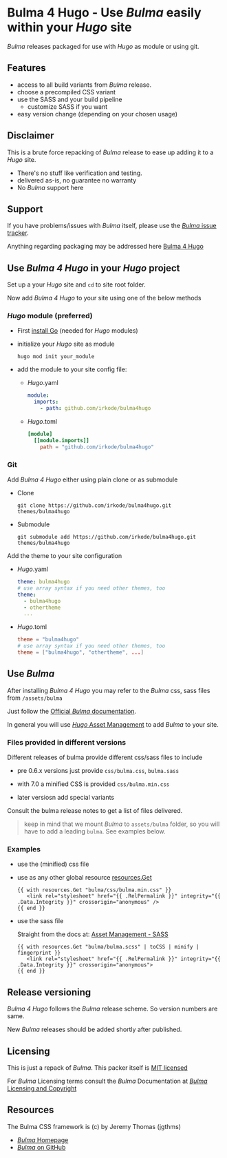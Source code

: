 # **Bulma 4 Hugo** - Use _Bulma_ easily within your _Hugo_ site

_Bulma_ releases packaged for use with _Hugo_ as module or using git.

## Features

- access to all build variants from _Bulma_ release.
- choose a precompiled CSS variant
- use the SASS and your build pipeline
  - customize SASS if you want
- easy version change (depending on your chosen usage)

## Disclaimer

This is a brute force repacking of _Bulma_ release to ease up adding it to a _Hugo_ site.

- There's no stuff like verification and testing.
- delivered as-is, no guarantee no warranty
- No _Bulma_ support here

## Support

If you have problems/issues with _Bulma_ itself, please use the [_Bulma_ issue tracker](https://github.com/jgthms/bulma/issues).

Anything regarding packaging may be addressed here [Bulma 4 Hugo](https://github.com/irkode/bulma4hugo)

## Use _Bulma 4 Hugo_ in your _Hugo_ project

Set up a your _Hugo_ site and `cd` to site root folder.

Now add _Bulma 4 Hugo_ to your site using one of the below methods

### _Hugo_ module (preferred)

- First [install Go](https://go.dev/doc/install) (needed for _Hugo_ modules)

- initialize your _Hugo_ site as module

  `hugo mod init your_module`

- add the module to your site config file:

  - _Hugo_.yaml

    ```yaml
    module:
      imports:
        - path: github.com/irkode/bulma4hugo
    ```

  - _Hugo_.toml

    ```toml
    [module]
      [[module.imports]]
        path = "github.com/irkode/bulma4hugo"
    ```

### Git

Add _Bulma 4 Hugo_ either using plain clone or as submodule

- Clone

  ```
  git clone https://github.com/irkode/bulma4hugo.git themes/bulma4hugo
  ```

- Submodule

  ```
  git submodule add https://github.com/irkode/bulma4hugo.git themes/bulma4hugo
  ```

Add the theme to your site configuration

- _Hugo_.yaml

  ```yaml
  theme: bulma4hugo
  # use array syntax if you need other themes, too
  theme:
    - bulma4hugo
    - othertheme
    ...
  ```

- _Hugo_.toml

  ```toml
  theme = "bulma4hugo"
  # use array syntax if you need other themes, too
  theme = ["bulma4hugo", "othertheme", ...]
  ```

## Use _Bulma_

After installing _Bulma 4 Hugo_ you may refer to the _Bulma_ css, sass files from `/assets/bulma`

Just follow the [Official _Bulma_ documentation](https://Bulma.io/).

In general you will use [_Hugo_ Asset Management](https://gohugo.io/categories/asset-management/) to add _Bulma_ to your site.

### Files provided in different versions

Different releases of bulma provide different css/sass files to include

- pre 0.6.x versions just provide `css/bulma.css`, `bulma.sass`

- with 7.0 a minified CSS is provided `css/bulma.min.css`

- later versiosn add special variants

Consult the bulma release notes to get a list of files delivered.

> keep in mind that we mount _Bulma_ to `assets/bulma` folder, so you will have to add a leading `bulma`. See examples below.

### Examples

- use the (minified) css file

- use as any other global resource [resources.Get](https://gohugo.io/functions/resources/get/)

  ```shell
  {{ with resources.Get "bulma/css/bulma.min.css" }}
     <link rel="stylesheet" href="{{ .RelPermalink }}" integrity="{{ .Data.Integrity }}" crossorigin="anonymous" />
  {{ end }}
  ```

- use the sass file

  Straight from the docs at: [Asset Management - SASS](https://gohugo.io/hugo-pipes/transpile-sass-to-css/)

  ```
  {{ with resources.Get "bulma/bulma.scss" | toCSS | minify | fingerprint }}
     <link rel="stylesheet" href="{{ .RelPermalink }}" integrity="{{ .Data.Integrity }}" crossorigin="anonymous">
  {{ end }}
  ```

## Release versioning

_Bulma 4 Hugo_ follows the _Bulma_ release scheme. So version numbers are same.

New _Bulma_ releases should be added shortly after published.

## Licensing

This is just a repack of _Bulma_. This packer itself is [MIT licensed](./LICENSE)

For _Bulma_ Licensing terms consult the _Bulma_ Documentation at [_Bulma_ Licensing and Copyright](https://github.com/jgthms/bulma#copyright-and-license-)

## Resources

The Bulma CSS framework is (c) by Jeremy Thomas (jgthms)

- [_Bulma_ Homepage](https://bulma.io/)
- [_Bulma_ on GitHub](https://github.com/jgthms/bulma)
